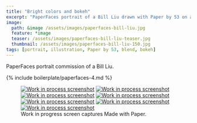 ```yaml
---
title: "Bright colors and bokeh"
excerpt: "PaperFaces portrait of a Bill Liu drawn with Paper by 53 on an iPad."
image: 
  path: &image /assets/images/paperfaces-bill-liu.jpg 
  feature: *image
  teaser: /assets/images/paperfaces-bill-liu-teaser.jpg
  thumbnail: /assets/images/paperfaces-bill-liu-150.jpg
tags: [portrait, illustration, Paper by 53, blend, bokeh]
---
```


PaperFaces portrait commission of a Bill Liu.

{% include boilerplate/paperfaces-4.md %}

<figure class="third">
  <a href="/assets/images/paperfaces-bill-liu-process-1-lg.jpg"><img src="/assets/images/paperfaces-bill-liu-process-1-600.jpg" alt="Work in process screenshot"></a>
  <a href="/assets/images/paperfaces-bill-liu-process-2-lg.jpg"><img src="/assets/images/paperfaces-bill-liu-process-2-600.jpg" alt="Work in process screenshot"></a>
  <a href="/assets/images/paperfaces-bill-liu-process-3-lg.jpg"><img src="/assets/images/paperfaces-bill-liu-process-3-600.jpg" alt="Work in process screenshot"></a>
  <a href="/assets/images/paperfaces-bill-liu-process-4-lg.jpg"><img src="/assets/images/paperfaces-bill-liu-process-4-600.jpg" alt="Work in process screenshot"></a>
  <a href="/assets/images/paperfaces-bill-liu-process-5-lg.jpg"><img src="/assets/images/paperfaces-bill-liu-process-5-600.jpg" alt="Work in process screenshot"></a>
  <a href="/assets/images/paperfaces-bill-liu-process-6-lg.jpg"><img src="/assets/images/paperfaces-bill-liu-process-6-600.jpg" alt="Work in process screenshot"></a>
  <a href="/assets/images/paperfaces-bill-liu-process-7-lg.jpg"><img src="/assets/images/paperfaces-bill-liu-process-7-600.jpg" alt="Work in process screenshot"></a>
  <figcaption>Work in progress screen captures Made with Paper.</figcaption>
</figure>
